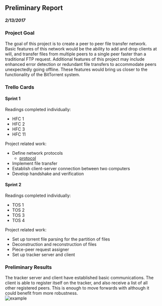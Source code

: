 ## Preliminary Report 
##### 2/13/2017

### Project Goal
The goal of this project is to create a peer to peer file transfer network. Basic features of this network would be the ability to add and drop clients at will, and transfer files from multiple peers to a single peer faster than a traditional FTP request. Additional features of this project may include enhanced error detection or redundant file transfers to accommodate peers unexpectedly going offline. These features would bring us closer to the functionality of the BitTorrent system.

### Trello Cards
#### Sprint 1
Readings completed individually:
* HFC 1
* HFC 2
* HFC 3
* HFC 11  

Project related work:
* Define network protocols
  * [protocol](https://github.com/Daniel6/SoftSysDubstepDucks/blob/master/protocol.md)
* Implement file transfer
* Establish client-server connection between two computers
* Develop handshake and verification  

#### Sprint 2
Readings completed individually:
* TOS 1
* TOS 2
* TOS 3
* TOS 4  

Project related work:
* Set up torrent file parsing for the partition of files
* Deconstruction and reconstruction of files
* Piece-peer request assigner
* Set up tracker server and client

### Preliminary Results

The tracker server and client have established basic communications. The client is able to register itself on the tracker, and also receive a list of all other registered peers. This is enough to move forwards with although it could benefit from more robustness.  
![example](../images/tracker-example.jpg)
